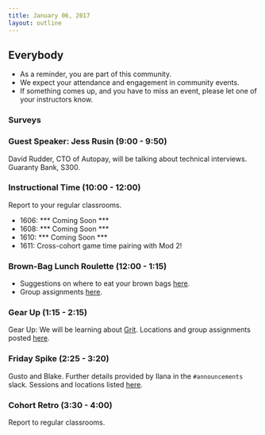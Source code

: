```yaml
---
title: January 06, 2017
layout: outline
---
```


## Everybody

- As a reminder, you are part of this community.
- We expect your attendance and engagement in community events.
- If something comes up, and you have to miss an event, please let one of your instructors know.

### Surveys

### Guest Speaker: Jess Rusin (9:00 - 9:50)
David Rudder, CTO of Autopay, will be talking about technical interviews. Guaranty Bank, S300.

### Instructional Time (10:00 - 12:00)
Report to your regular classrooms.

* 1606: *** Coming Soon ***
* 1608: *** Coming Soon ***
* 1610: *** Coming Soon ***
* 1611: Cross-cohort game time pairing with Mod 2!

### Brown-Bag Lunch Roulette (12:00 - 1:15)

* Suggestions on where to eat your brown bags [here](http://goo.gl/mHcSpv).
* Group assignments [here](https://github.com/turingschool/interdisciplinary-planning/blob/master/groups/20170106.markdown).

### Gear Up (1:15 - 2:15)

Gear Up: We will be learning about [Grit](https://github.com/turingschool/gear-up/blob/master/grit.markdown). Locations and group assignments posted [here](https://github.com/turingschool/interdisciplinary-planning/blob/master/groups/20170106.markdown).

### Friday Spike (2:25 - 3:20)
Gusto and Blake. Further details provided by Ilana in the `#announcements` slack. Sessions and locations listed [here](https://docs.google.com/spreadsheets/d/1K5JRLoSOHwv4SqE3B6uuXNFuZ9chn3Xop_9fpB9Wyh4/edit?usp=sharing).

### Cohort Retro (3:30 - 4:00)

Report to regular classrooms.
